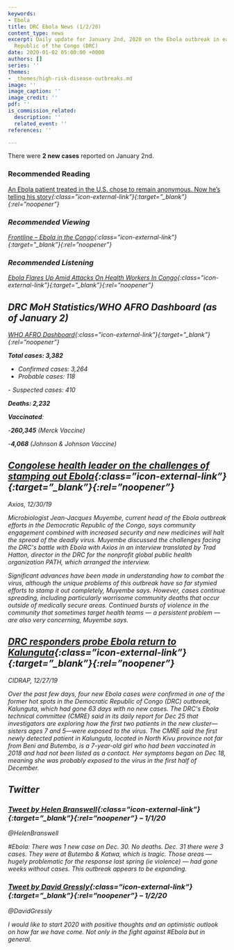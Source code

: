 ```yaml
---
keywords:
- Ebola
title: DRC Ebola News (1/2/20)
content_type: news
excerpt: Daily update for January 2nd, 2020 on the Ebola outbreak in eastern Democratic
  Republic of the Congo (DRC)
date: 2020-01-02 05:00:00 +0000
authors: []
series: ''
themes:
- _themes/high-risk-disease-outbreaks.md
image: ''
image_caption: ''
image_credit: ''
pdf: ''
is_commission_related:
  description: ''
  related_event: ''
references: ''

---
```

There were **2 new cases** reported on January 2nd.

### Recommended Reading 

[An Ebola patient treated in the U.S. chose to remain anonymous. Now he’s telling his story](https://www.washingtonpost.com/health/an-ebola-patient-treated-in-the-us-chose-to-remain-anonymous-now-hes-telling-his-story/2019/12/27/c8b6de6a-04a1-11ea-8292-c46ee8cb3dce_story.html)<i/>{:class=”icon-external-link”}{:target=”_blank”}{:rel=”noopener”}

### Recommended Viewing 

[Frontline – Ebola in the Congo](https://www.pbs.org/wgbh/frontline/film/ebola-in-congo/?utm_source=TWITTER&utm_medium=social&utm_term=20191225&utm_content=2985766921&utm_campaign=Frontline&linkId=79561570)<i/>{:class=”icon-external-link”}{:target=”_blank”}{:rel=”noopener”}

### Recommended Listening

[Ebola Flares Up Amid Attacks On Health Workers In Congo](https://one.npr.org/?sharedMediaId=790077784:790077785)<i/>{:class=”icon-external-link”}{:target=”_blank”}{:rel=”noopener”}

## DRC MoH Statistics/WHO AFRO Dashboard (as of January 2) 

[WHO AFRO Dashboard](http://who.maps.arcgis.com/apps/opsdashboard/index.html#/e70c3804f6044652bc37cce7d8fcef6c)<i/>{:class=”icon-external-link”}{:target=”_blank”}{:rel=”noopener”}

**Total cases: 3,382**  
 - Confirmed cases: 3,264  
 - Probable cases: 118

\- Suspected cases: 410

**Deaths: 2,232**

**Vaccinated**:

\-**260,345** (Merck Vaccine)

\-**4,068** (Johnson & Johnson Vaccine)

## [Congolese health leader on the challenges of stamping out Ebola](https://www.axios.com/ebola-virus-congo-muyembe-c0e152e0-82a4-4ab1-ba52-b182a7383194.html)<i/>{:class=”icon-external-link”}{:target=”_blank”}{:rel=”noopener”}

_Axios, 12/30/19_

Microbiologist Jean-Jacques Muyembe, current head of the Ebola outbreak efforts in the Democratic Republic of the Congo, says community engagement combined with increased security and new medicines will halt the spread of the deadly virus. Muyembe discussed the challenges facing the DRC's battle with Ebola with Axios in an interview translated by Trad Hatton, director in the DRC for the nonprofit global public health organization PATH, which arranged the interview.

Significant advances have been made in understanding how to combat the virus, although the unique problems of this outbreak have so far stymied efforts to stamp it out completely, Muyembe says. However, cases continue spreading, including particularly worrisome community deaths that occur outside of medically secure areas. Continued bursts of violence in the community that sometimes target health teams — a persistent problem — are also very concerning, Muyembe says.

## [DRC responders probe Ebola return to Kalunguta](http://www.cidrap.umn.edu/news-perspective/2019/12/drc-responders-probe-ebola-return-kalunguta)<i/>{:class=”icon-external-link”}{:target=”_blank”}{:rel=”noopener”}

_CIDRAP, 12/27/19_

Over the past few days, four new Ebola cases were confirmed in one of the former hot spots in the Democratic Republic of Congo (DRC) outbreak, Kalunguta, which had gone 63 days with no new cases. The DRC's Ebola technical committee (CMRE) said in its daily report for Dec 25 that investigators are exploring how the first two patients in the new cluster­—sisters ages 7 and 5—were exposed to the virus. The CMRE said the first newly detected patient in Kalunguta, located in North Kivu province not far from Beni and Butembo, is a 7-year-old girl who had been vaccinated in 2018 and had not been listed as a contact. Her symptoms began on Dec 18, meaning she was probably exposed to the virus in the first half of December.

## Twitter

### [Tweet by Helen Branswell](https://twitter.com/HelenBranswell/status/1212393292371054592)<i/>{:class=”icon-external-link”}{:target=”_blank”}{:rel=”noopener”} – 1/1/20

@HelenBranswell

\#Ebola: There was 1 new case on Dec. 30. No deaths. Dec. 31 there were 3 cases. They were at Butembo & Katwa, which is tragic. Those areas — hugely problematic for the response last spring (ie violence) — had gone weeks without cases. This outbreak appears to be expanding.

### [Tweet by David Gressly](https://twitter.com/DavidGressly/status/1212599783279484928)<i/>{:class=”icon-external-link”}{:target=”_blank”}{:rel=”noopener”} – 1/2/20

@DavidGressly

I would like to start 2020 with positive thoughts and an optimistic outlook on how far we have come. Not only in the fight against #Ebola but in general.